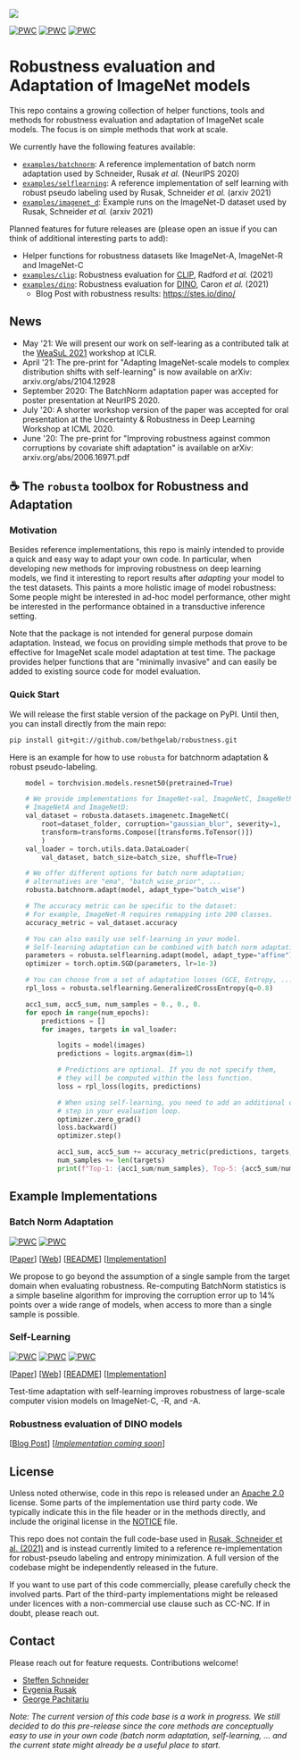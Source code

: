 ![](assets/header.png)

[![PWC](https://img.shields.io/endpoint.svg?url=https://paperswithcode.com/badge/adapting-imagenet-scale-models-to-complex/unsupervised-domain-adaptation-on-imagenet-c)](https://paperswithcode.com/sota/unsupervised-domain-adaptation-on-imagenet-c?p=adapting-imagenet-scale-models-to-complex)
[![PWC](https://img.shields.io/endpoint.svg?url=https://paperswithcode.com/badge/adapting-imagenet-scale-models-to-complex/unsupervised-domain-adaptation-on-imagenet-r)](https://paperswithcode.com/sota/unsupervised-domain-adaptation-on-imagenet-r?p=adapting-imagenet-scale-models-to-complex)
[![PWC](https://img.shields.io/endpoint.svg?url=https://paperswithcode.com/badge/adapting-imagenet-scale-models-to-complex/unsupervised-domain-adaptation-on-imagenet-a)](https://paperswithcode.com/sota/unsupervised-domain-adaptation-on-imagenet-a?p=adapting-imagenet-scale-models-to-complex)


# Robustness evaluation and Adaptation of ImageNet models

This repo contains a growing collection of helper functions, tools and methods for robustness evaluation and adaptation of ImageNet scale models.
The focus is on simple methods that work at scale.

We currently have the following features available:
- [`examples/batchnorm`](/examples/batchnorm): A reference implementation of batch norm adaptation used by Schneider, Rusak *et al.* (NeurIPS 2020)
- [`examples/selflearning`](/examples/selflearning): A reference implementation of self learning with robust pseudo labeling used by Rusak, Schneider *et al.* (arxiv 2021)
- [`examples/imagenet_d`](/examples/imagenet_d): Example runs on the ImageNet-D dataset used by Rusak, Schneider *et al.* (arxiv 2021)

Planned features for future releases are (please open an issue if you can think of additional interesting parts to add):
- Helper functions for robustness datasets like ImageNet-A, ImageNet-R and ImageNet-C
- [`examples/clip`](/examples/clip): Robustness evaluation for [CLIP](https://github.com/openai/CLIP.git), Radford *et al.* (2021)
- [`examples/dino`](/examples/dino): Robustness evaluation for [DINO](https://github.com/facebookresearch/dino), Caron *et al.* (2021)
    - Blog Post with robustness results: https://stes.io/dino/

## News

- May '21: We will present our work on self-learing as a contributed talk at the [WeaSuL 2021](https://weasul.github.io/) workshop at ICLR.
- April '21: The pre-print for "Adapting ImageNet-scale models to complex distribution shifts with self-learning" is now available on arXiv: arxiv.org/abs/2104.12928
- September 2020: The BatchNorm adaptation paper was accepted for poster presentation at NeurIPS 2020.
- July '20: A shorter  workshop version of the paper was accepted for oral presentation at the Uncertainty & Robustness in Deep Learning Workshop at ICML 2020.
- June '20: The pre-print for "Improving robustness against common corruptions by covariate shift adaptation" is available on arXiv: arxiv.org/abs/2006.16971.pdf

## ☕ The `robusta` toolbox for **Robust**ness and **A**daptation

### Motivation

Besides reference implementations, this repo is mainly intended to provide a quick and easy way to adapt your own code.
In particular, when developing new methods for improving robustness on deep learning models, we find it interesting to report results after *adapting* your model to the test datasets. This paints a more holistic image of model robustness: Some people might be interested in ad-hoc model performance, other might be interested in the performance obtained in a transductive inference setting.

Note that the package is not intended for general purpose domain adaptation. Instead, we focus on providing simple methods that prove to be effective for ImageNet scale model adaptation at test time. The package provides helper functions that are "minimally invasive" and can easily be added to existing source code for model evaluation.


### Quick Start

We will release the first stable version of the package on PyPI. Until then, you can install directly from the main repo:

```bash
pip install git+git://github.com/bethgelab/robustness.git
```

Here is an example for how to use `robusta` for batchnorm adaptation & robust pseudo-labeling.

``` python
    model = torchvision.models.resnet50(pretrained=True)

    # We provide implementations for ImageNet-val, ImageNetC, ImageNetR,
    # ImageNetA and ImageNetD:
    val_dataset = robusta.datasets.imagenetc.ImageNetC(
        root=dataset_folder, corruption="gaussian_blur", severity=1,
        transform=transforms.Compose([transforms.ToTensor()])
        )
    val_loader = torch.utils.data.DataLoader(
        val_dataset, batch_size=batch_size, shuffle=True)

    # We offer different options for batch norm adaptation;
    # alternatives are "ema", "batch_wise_prior", ...
    robusta.batchnorm.adapt(model, adapt_type="batch_wise")

    # The accuracy metric can be specific to the dataset:
    # For example, ImageNet-R requires remapping into 200 classes.
    accuracy_metric = val_dataset.accuracy

    # You can also easily use self-learning in your model.
    # Self-learning adaptation can be combined with batch norm adaptation, example:
    parameters = robusta.selflearning.adapt(model, adapt_type="affine")
    optimizer = torch.optim.SGD(parameters, lr=1e-3)

    # You can choose from a set of adaptation losses (GCE, Entropy, ...)
    rpl_loss = robusta.selflearning.GeneralizedCrossEntropy(q=0.8)

    acc1_sum, acc5_sum, num_samples = 0., 0., 0.
    for epoch in range(num_epochs):
        predictions = []
        for images, targets in val_loader:

            logits = model(images)
            predictions = logits.argmax(dim=1)

            # Predictions are optional. If you do not specify them,
            # they will be computed within the loss function.
            loss = rpl_loss(logits, predictions)

            # When using self-learning, you need to add an additional optimizer
            # step in your evaluation loop.
            optimizer.zero_grad()
            loss.backward()
            optimizer.step()

            acc1_sum, acc5_sum += accuracy_metric(predictions, targets, topk=(1,5))
            num_samples += len(targets)
            print(f"Top-1: {acc1_sum/num_samples}, Top-5: {acc5_sum/num_samples}")
```


## Example Implementations

### Batch Norm Adaptation

[![PWC](https://img.shields.io/endpoint.svg?url=https://paperswithcode.com/badge/improving-robustness-against-common/unsupervised-domain-adaptation-on-imagenet-c)](https://paperswithcode.com/sota/unsupervised-domain-adaptation-on-imagenet-c?p=improving-robustness-against-common)
[![PWC](https://img.shields.io/endpoint.svg?url=https://paperswithcode.com/badge/improving-robustness-against-common/unsupervised-domain-adaptation-on-imagenet-r)](https://paperswithcode.com/sota/unsupervised-domain-adaptation-on-imagenet-r?p=improving-robustness-against-common)

[[Paper](https://arxiv.org/abs/2006.16971.pdf)] [[Web](https://domainadaptation.org/batchnorm)] [[README](examples/batchnorm/README.md)] [[Implementation](batchnorm/src/evaluate.py)]

We propose to go beyond the assumption of a single sample from the target domain when evaluating robustness. Re-computing BatchNorm statistics is a simple baseline algorithm for improving the corruption error up to 14% points over a wide range of models, when access to more than a single sample is possible.

### Self-Learning

[![PWC](https://img.shields.io/endpoint.svg?url=https://paperswithcode.com/badge/adapting-imagenet-scale-models-to-complex/unsupervised-domain-adaptation-on-imagenet-c)](https://paperswithcode.com/sota/unsupervised-domain-adaptation-on-imagenet-c?p=adapting-imagenet-scale-models-to-complex)
[![PWC](https://img.shields.io/endpoint.svg?url=https://paperswithcode.com/badge/adapting-imagenet-scale-models-to-complex/unsupervised-domain-adaptation-on-imagenet-r)](https://paperswithcode.com/sota/unsupervised-domain-adaptation-on-imagenet-r?p=adapting-imagenet-scale-models-to-complex)
[![PWC](https://img.shields.io/endpoint.svg?url=https://paperswithcode.com/badge/adapting-imagenet-scale-models-to-complex/unsupervised-domain-adaptation-on-imagenet-a)](https://paperswithcode.com/sota/unsupervised-domain-adaptation-on-imagenet-a?p=adapting-imagenet-scale-models-to-complex)

[[Paper](https://arxiv.org/abs/2104.12928)] [[Web](https://domainadaptation.org/selflearing)] [[README](examples/selflearning/README.md)] [[Implementation](selflearning/gce.py)]

Test-time adaptation with self-learning improves robustness of large-scale computer vision models on ImageNet-C, -R, and -A.

### Robustness evaluation of DINO models

[[Blog Post](https://stes.io/dino)] [[*Implementation coming soon*](examples/dino/README.md)]

## License

Unless noted otherwise, code in this repo is released under an [Apache 2.0](/LICENSE) license. Some parts of the implementation use third party code. We typically indicate this in the file header or in the methods directly, and include the original license in the [NOTICE](/NOTICE) file.

This repo does not contain the full code-base used in [Rusak, Schneider et al. (2021)](https://domainadaptation.org/selflearing) and is instead currently limited to a reference re-implementation for robust-pseudo labeling and entropy minimization. A full version of the codebase might be independently released in the future.

If you want to use part of this code commercially, please carefully check the involved parts. Part of the third-party implementations might be released under licences with a non-commercial use clause such as CC-NC. If in doubt, please reach out.

## Contact

Please reach out for feature requests. Contributions welcome!

- [Steffen Schneider](https://stes.io)
- [Evgenia Rusak](https://github.com/EvgeniaAR)
- [George Pachitariu](https://github.com/georgepachitariu)


*Note: The current version of this code base is a work in progress. We still decided to do this pre-release since the core methods are conceptually easy to use in your own code (batch norm adaptation, self-learning, ... and the current state might already be a useful place to start.*
